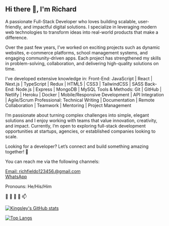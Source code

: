 ## Hi there 👋, I'm Richard

A passionate Full-Stack Developer who loves building scalable, user-friendly, and impactful digital solutions. I specialize in leveraging modern web technologies to transform ideas into real-world products that make a difference.

Over the past few years, I’ve worked on exciting projects such as dynamic websites, e-commerce platforms, school management systems, and engaging community-driven apps. Each project has strengthened my skills in problem-solving, collaboration, and delivering high-quality solutions on time.

I’ve developed extensive knowledge in:
Front-End: JavaScript | React | Next.js | TypeScript | Redux | HTML5 | CSS3 | TailwindCSS | SASS
Back-End: Node.js | Express | MongoDB | MySQL
Tools & Methods: Git | GitHub | Netlify | Heroku | Docker | Mobile/Responsive Development | API Integration | Agile/Scrum
Professional: Technical Writing | Documentation | Remote Collaboration | Teamwork | Mentoring | Project Management

I’m passionate about turning complex challenges into simple, elegant solutions and I enjoy working with teams that value innovation, creativity, and impact. Currently, I’m open to exploring full-stack development opportunities at startups, agencies, or established companies looking to scale.

Looking for a developer? Let’s connect and build something amazing together! 🚀


You can reach me via the following channels:


[Email: richfieldo123456.@gmail.com](https://mail.google.com/mail/u/0/#inbox?compose=new)<br/>
[WhatsApp](https://api.whatsapp.com/send/?phone=2349063619782&text&app_absent=0)<br/>


Pronouns: He/His/Him<br/>

👋 👀 🌱 💞 📫 

[![Kingsley's GitHub stats](https://github-readme-stats.vercel.app/api?username=kingsleyibe&show_icons=true&theme=radical)](https://github.com/kingsleyibe/github-readme-stats)

[![Top Langs](https://github-readme-stats.vercel.app/api/top-langs/?username=kingsley&show_icons=true&theme=radical)](https://github.com/kingsley/github-readme-stats)
